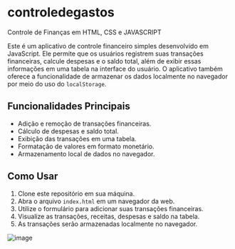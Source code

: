 # controledegastos
Controle de Finanças em HTML, CSS  e JAVASCRIPT

Este é um aplicativo de controle financeiro simples desenvolvido em JavaScript. Ele permite que os usuários registrem suas transações financeiras, calcule despesas e o saldo total, além de exibir essas informações em uma tabela na interface do usuário. O aplicativo também oferece a funcionalidade de armazenar os dados localmente no navegador por meio do uso do `localStorage`.

## Funcionalidades Principais

- Adição e remoção de transações financeiras.
- Cálculo de despesas e saldo total.
- Exibição das transações em uma tabela.
- Formatação de valores em formato monetário.
- Armazenamento local de dados no navegador.

## Como Usar

1. Clone este repositório em sua máquina.
2. Abra o arquivo `index.html` em um navegador da web.
3. Utilize o formulário para adicionar suas transações financeiras.
4. Visualize as transações, receitas, despesas e saldo na tabela.
5. As transações serão armazenadas localmente no navegador.

![image](https://github.com/kimberlyssousa/controledegastos/assets/122288210/e60cfc9e-e6ec-47bd-9eda-c4126f758896)
